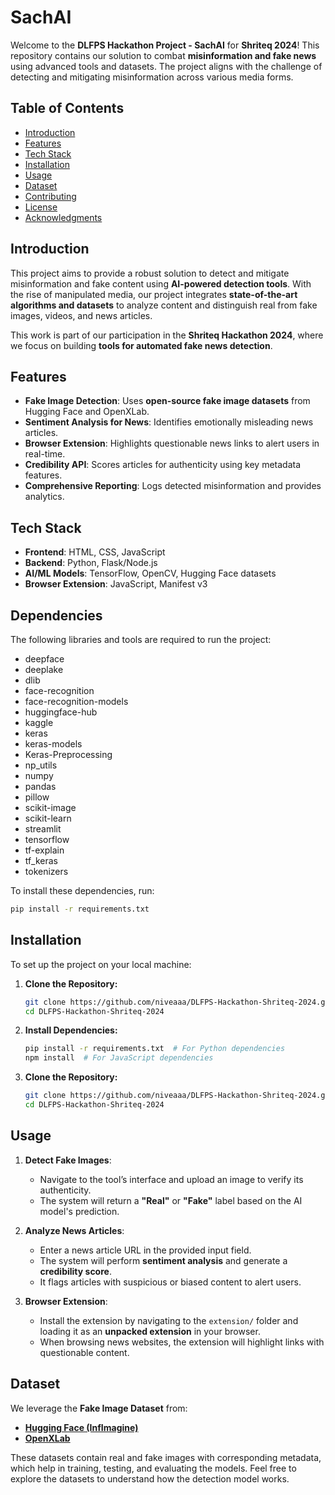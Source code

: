 # SachAI

Welcome to the **DLFPS Hackathon Project - SachAI** for **Shriteq 2024**! This repository contains our solution to combat **misinformation and fake news** using advanced tools and datasets. The project aligns with the challenge of detecting and mitigating misinformation across various media forms. 

## Table of Contents
- [Introduction](#introduction)  
- [Features](#features)  
- [Tech Stack](#tech-stack)  
- [Installation](#installation)  
- [Usage](#usage)  
- [Dataset](#dataset)  
- [Contributing](#contributing)  
- [License](#license)  
- [Acknowledgments](#acknowledgments)

## Introduction
This project aims to provide a robust solution to detect and mitigate misinformation and fake content using **AI-powered detection tools**. With the rise of manipulated media, our project integrates **state-of-the-art algorithms and datasets** to analyze content and distinguish real from fake images, videos, and news articles.

This work is part of our participation in the **Shriteq Hackathon 2024**, where we focus on building **tools for automated fake news detection**.

## Features
- **Fake Image Detection**: Uses **open-source fake image datasets** from Hugging Face and OpenXLab.
- **Sentiment Analysis for News**: Identifies emotionally misleading news articles.
- **Browser Extension**: Highlights questionable news links to alert users in real-time.
- **Credibility API**: Scores articles for authenticity using key metadata features.
- **Comprehensive Reporting**: Logs detected misinformation and provides analytics.

## Tech Stack
- **Frontend**: HTML, CSS, JavaScript  
- **Backend**: Python, Flask/Node.js  
- **AI/ML Models**: TensorFlow, OpenCV, Hugging Face datasets
- **Browser Extension**: JavaScript, Manifest v3 

## Dependencies
The following libraries and tools are required to run the project:

- deepface  
- deeplake  
- dlib  
- face-recognition  
- face-recognition-models  
- huggingface-hub  
- kaggle  
- keras  
- keras-models  
- Keras-Preprocessing  
- np_utils  
- numpy  
- pandas  
- pillow  
- scikit-image  
- scikit-learn  
- streamlit  
- tensorflow  
- tf-explain  
- tf_keras  
- tokenizers  

To install these dependencies, run:
   ```bash
   pip install -r requirements.txt
```

## Installation
To set up the project on your local machine:

1. **Clone the Repository:**
   ```bash
   git clone https://github.com/niveaaa/DLFPS-Hackathon-Shriteq-2024.git
   cd DLFPS-Hackathon-Shriteq-2024

1. **Install Dependencies:**
   ```bash
   pip install -r requirements.txt  # For Python dependencies
   npm install  # For JavaScript dependencies

1. **Clone the Repository:**
   ```bash
   git clone https://github.com/niveaaa/DLFPS-Hackathon-Shriteq-2024.git
   cd DLFPS-Hackathon-Shriteq-2024

## Usage
1. **Detect Fake Images**:  
   - Navigate to the tool’s interface and upload an image to verify its authenticity.  
   - The system will return a **"Real"** or **"Fake"** label based on the AI model's prediction.

2. **Analyze News Articles**:  
   - Enter a news article URL in the provided input field.  
   - The system will perform **sentiment analysis** and generate a **credibility score**.  
   - It flags articles with suspicious or biased content to alert users.

3. **Browser Extension**:  
   - Install the extension by navigating to the `extension/` folder and loading it as an **unpacked extension** in your browser.  
   - When browsing news websites, the extension will highlight links with questionable content.

## Dataset
We leverage the **Fake Image Dataset** from:
- **[Hugging Face (InfImagine)](https://huggingface.co/)**  
- **[OpenXLab](https://openxlab.org/)**  

These datasets contain real and fake images with corresponding metadata, which help in training, testing, and evaluating the models. Feel free to explore the datasets to understand how the detection model works.
